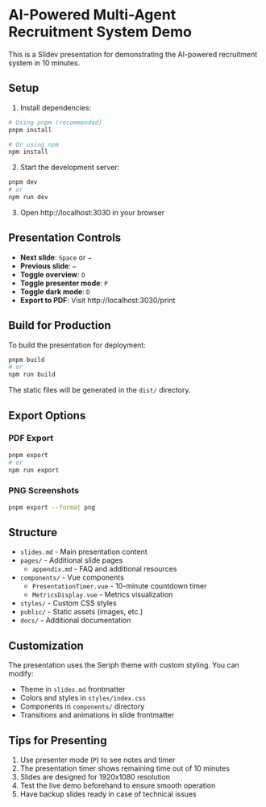 # AI-Powered Multi-Agent Recruitment System Demo

This is a Slidev presentation for demonstrating the AI-powered recruitment system in 10 minutes.

## Setup

1. Install dependencies:
```bash
# Using pnpm (recommended)
pnpm install

# Or using npm
npm install
```

2. Start the development server:
```bash
pnpm dev
# or
npm run dev
```

3. Open http://localhost:3030 in your browser

## Presentation Controls

- **Next slide**: `Space` or `→`
- **Previous slide**: `←`
- **Toggle overview**: `O`
- **Toggle presenter mode**: `P`
- **Toggle dark mode**: `D`
- **Export to PDF**: Visit http://localhost:3030/print

## Build for Production

To build the presentation for deployment:

```bash
pnpm build
# or
npm run build
```

The static files will be generated in the `dist/` directory.

## Export Options

### PDF Export
```bash
pnpm export
# or
npm run export
```

### PNG Screenshots
```bash
pnpm export --format png
```

## Structure

- `slides.md` - Main presentation content
- `pages/` - Additional slide pages
  - `appendix.md` - FAQ and additional resources
- `components/` - Vue components
  - `PresentationTimer.vue` - 10-minute countdown timer
  - `MetricsDisplay.vue` - Metrics visualization
- `styles/` - Custom CSS styles
- `public/` - Static assets (images, etc.)
- `docs/` - Additional documentation

## Customization

The presentation uses the Seriph theme with custom styling. You can modify:

- Theme in `slides.md` frontmatter
- Colors and styles in `styles/index.css`
- Components in `components/` directory
- Transitions and animations in slide frontmatter

## Tips for Presenting

1. Use presenter mode (`P`) to see notes and timer
2. The presentation timer shows remaining time out of 10 minutes
3. Slides are designed for 1920x1080 resolution
4. Test the live demo beforehand to ensure smooth operation
5. Have backup slides ready in case of technical issues